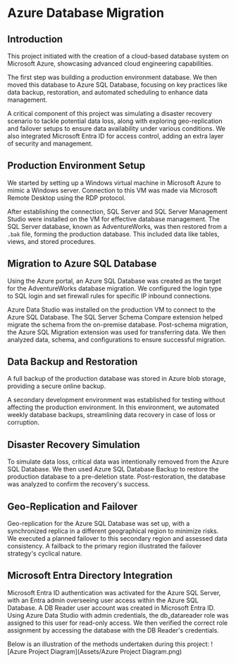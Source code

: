 # Azure Database Migration

## Introduction

This project initiated with the creation of a cloud-based database system on Microsoft Azure, showcasing advanced cloud engineering capabilities.

The first step was building a production environment database. We then moved this database to Azure SQL Database, focusing on key practices like data backup, restoration, and automated scheduling to enhance data management.

A critical component of this project was simulating a disaster recovery scenario to tackle potential data loss, along with exploring geo-replication and failover setups to ensure data availability under various conditions. We also integrated Microsoft Entra ID for access control, adding an extra layer of security and management.

## Production Environment Setup

We started by setting up a Windows virtual machine in Microsoft Azure to mimic a Windows server. Connection to this VM was made via Microsoft Remote Desktop using the RDP protocol.

After establishing the connection, SQL Server and SQL Server Management Studio were installed on the VM for effective database management. The SQL Server database, known as AdventureWorks, was then restored from a `.bak` file, forming the production database. This included data like tables, views, and stored procedures.

## Migration to Azure SQL Database

Using the Azure portal, an Azure SQL Database was created as the target for the AdventureWorks database migration. We configured the login type to SQL login and set firewall rules for specific IP inbound connections.

Azure Data Studio was installed on the production VM to connect to the Azure SQL Database. The SQL Server Schema Compare extension helped migrate the schema from the on-premise database. Post-schema migration, the Azure SQL Migration extension was used for transferring data. We then analyzed data, schema, and configurations to ensure successful migration.

## Data Backup and Restoration

A full backup of the production database was stored in Azure blob storage, providing a secure online backup.

A secondary development environment was established for testing without affecting the production environment. In this environment, we automated weekly database backups, streamlining data recovery in case of loss or corruption.

## Disaster Recovery Simulation

To simulate data loss, critical data was intentionally removed from the Azure SQL Database. We then used Azure SQL Database Backup to restore the production database to a pre-deletion state. Post-restoration, the database was analyzed to confirm the recovery's success.

## Geo-Replication and Failover

Geo-replication for the Azure SQL Database was set up, with a synchronized replica in a different geographical region to minimize risks. We executed a planned failover to this secondary region and assessed data consistency. A failback to the primary region illustrated the failover strategy's cyclical nature.

## Microsoft Entra Directory Integration

Microsoft Entra ID authentication was activated for the Azure SQL Server, with an Entra admin overseeing user access within the Azure SQL Database. A DB Reader user account was created in Microsoft Entra ID. Using Azure Data Studio with admin credentials, the db_datareader role was assigned to this user for read-only access. We then verified the correct role assignment by accessing the database with the DB Reader's credentials.

Below is an illustration of the methods undertaken during this project:
![Azure Project Diagram](Assets/Azure Project Diagram.png)